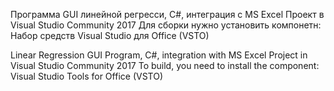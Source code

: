 Программа GUI линейной регресси, C#, интеграция с MS Excel
Проект в Visual Studio Community 2017
Для сборки нужно установить компонетн:
	Набор средств Visual Studio для Office (VSTO)
	
Linear Regression GUI Program, C#, integration with MS Excel
Project in Visual Studio Community 2017
To build, you need to install the component:
	Visual Studio Tools for Office (VSTO)
